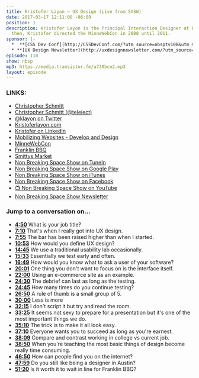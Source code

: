 ```yaml
---
title: Kristofer Layon — UX Design (Live from SXSW)
date: 2017-03-17 12:11:00 -06:00
position: 1
description: Kristofer Layon is the Principal Interaction Designer at Honeywell.  Before
  then, Kristofer directed the MinneWebCon in 2008 until 2011.
sponsor: |-
  *  **[CSS Dev Conf](http://CSSDevConf.com/?utm_source=nbsptv108&utm_medium=podcast&utm_campaign=cssdevconf2017)** — Conference dedicated to CSS and its super friend technologies like JavaScript, Sass, NPM, and more. A limited supply of Early Bird Tickets now on sale. [Register now!](http://CSSDevConf.com/?utm_source=nbsptv110&utm_medium=podcast&utm_campaign=cssdevconf2017)
  * **[UX Design Newsletter](http://uxdesignnewsletter.com/?utm_source=nbsptv110&utm_medium=podcast&utm_campaign=uxdesignnewsletter)** — A weekly free newsletter containing a collection of tutorials, articles, and videos about frontend design and development, plus tips on how to bring better engagement to the multi-device world curated by Christopher Schmitt.
episode: 110
show: nbsp
mp3: https://media.transistor.fm/a730bce2.mp3
layout: episode
---
```


### LINKS:

* [Christopher Schmitt](http://Christopher.org)
* [Christopher Schmitt (@teleject)](https://twitter.com/teleject)
* [@klayon on Twitter](https://twitter.com/klayon)
* [Kristoferlayon.com](https://kristoferlayon.com)
* [Kristofer on LinkedIn](https://www.linkedin.com/in/layon/)
* [Mobilizing Websites - Develop and Design](http://www.mobilizingwebsites.net)
* [MinneWebCon](http://minnewebcon.org/)
* [Franklin BBQ](https://franklinbarbecue.com)
* [Smittys Market](http://smittysmarket.com)
* [Non Breaking Space Show on TuneIn](http://tunein.com/radio/Non-Breaking-Space-Show-p885155/)
* [Non Breaking Space Show on Google Play](https://playmusic.app.goo.gl/?ibi=com.google.PlayMusic&isi=691797987&ius=googleplaymusic&link=https://play.google.com/music/m/Iw5ik6iwalo5vmda5rqyrotdney?t%3DNon_Breaking_Space_Show%26pcampaignid%3DMKT-na-all-co-pr-mu-pod-16)
* [Non Breaking Space Show on iTunes](https://itunes.apple.com/ca/podcast/non-breaking-space-show/id507162981?mt=2&ign-mpt=uo%3D4)
* [Non Breaking Space Show on Facebook](https://www.facebook.com/nbsptv)
* [📺 Non Breaking Space Show on YouTube](https://www.youtube.com/channel/UC--mqA75V3CM8hxId0l7e_g?sub_confirmation=1)
* [Non Breaking Space Show Newsletter](http://newsletter.nonbreakingspace.tv/)


### Jump to a conversation on...

* **[4:50](#t=4:50)** What is your job title?
* **[7:10](#t=7:10)** That's when I really got into UX design.
* **[7:55](#t=7:55)** The bar has been raised higher than when I started.
* **[10:53](#t=10:53)** How would you define UX design?
* **[14:45](#t=14:45)** We use a traditional usability lab occasionally.
* **[15:33](#t=15:33)** Essentially we test early and often.
* **[16:49](#t=16:49)** How would you know what to ask a user of your software?
* **[20:01](#t=20:01)** One thing you don't want to focus on is the interface itself.
* **[22:00](#t=22:00)** Using an e-commerce site as an example.
* **[24:30](#t=24:30)** The debrief can last as long as the testing.
* **[24:45](#t=24:45)** How many times do you continue testing?
* **[26:50](#t=26:50)** A rule of thumb is a small group of 5.
* **[30:00](#t=30:00)** Less is more
* **[32:15](#t=32:15)** I don't script it but try and read the room.
* **[33:25](#t=33:25)** It seems not sexy to prepare for a presentation but it's one of the most important things we do.
* **[35:10](#t=35:10)** The trick is to make it all look easy.
* **[37:10](#t=37:10)** Everyone wants you to succeed as long as you're earnest.
* **[38:09](#t=38:09)** Compare and contrast working in college vs current job.
* **[38:50](#t=38:50)** When you're teaching the most basic things of design become really time consuming.
* **[46:50](#t=46:50)** How can people find you on the internet?
* **[47:59](#t=47:59)** Do you still like being a designer in Austin?
* **[51:20](#t=51:20)** Is it worth it to wait in line for Franklin BBQ?

